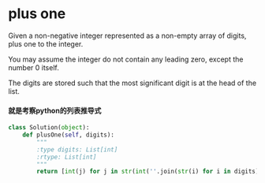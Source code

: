# plus one

Given a non-negative integer represented as a non-empty array of digits, plus one to the integer.

You may assume the integer do not contain any leading zero, except the number 0 itself.

The digits are stored such that the most significant digit is at the head of the list.

#### 就是考察python的列表推导式

```python
class Solution(object):
    def plusOne(self, digits):
        """
        :type digits: List[int]
        :rtype: List[int]
        """
        return [int(j) for j in str(int(''.join(str(i) for i in digits))+1)]

```
